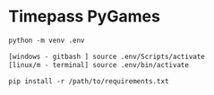 # Timepass PyGames

```txt
python -m venv .env

[windows - gitbash ] source .env/Scripts/activate
[linux/m - terminal] source .env/bin/activate

pip install -r /path/to/requirements.txt
```